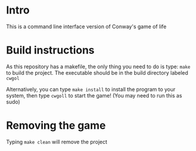 # Intro
This is a command line interface version of Conway's game of life

# Build instructions
As this repository has a makefile, the only thing you need to do is type: `make` to build the project. The executable should be in the build directory labeled `cwgol`

Alternatively, you can type `make install` to install the program to your system, then type `cwgoll` to start the game! (You may need to run this as sudo)

# Removing the game
Typing `make clean` will remove the project

